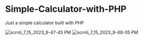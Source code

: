 # Simple-Calculator-with-PHP
Just a simple calculator built with PHP

![scrnli_7_15_2023_9-47-45 PM](https://github.com/Coderllkey/Simple-Calculator-with-PHP/assets/86723226/b66251ae-a256-4c18-aead-707dca83ec10)
![scrnli_7_15_2023_9-48-05 PM](https://github.com/Coderllkey/Simple-Calculator-with-PHP/assets/86723226/a0224f62-c988-49f5-a38d-3744b84fbfd8)

